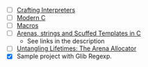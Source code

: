 - [ ] [Crafting Interpreters](https://craftinginterpreters.com/)
- [ ] [Modern C](https://gitlab.inria.fr/gustedt/modern-c)
- [ ] [Macros](https://github.com/Hirrolot/awesome-c-preprocessor)
- [ ] [Arenas, strings and Scuffed Templates in C](https://www.youtube.com/watch?v=3IAlJSIjvH0)
  - See links in the description
- [ ] [Untangling Lifetimes: The Arena Allocator](https://www.rfleury.com/p/untangling-lifetimes-the-arena-allocator)
- [x] Sample project with Glib Regexp.
